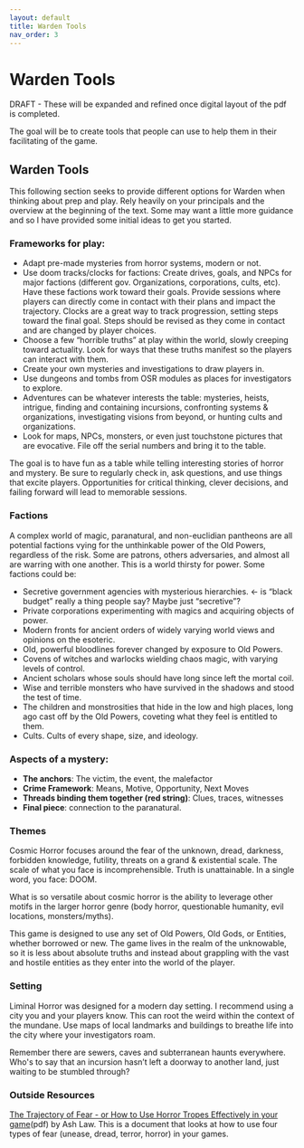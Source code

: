 ```yaml
---
layout: default
title: Warden Tools
nav_order: 3
---
```


# Warden Tools
DRAFT - These will be expanded and refined once digital layout of the pdf is completed.

The goal will be to create tools that people can use to help them in their facilitating of the game.

## Warden Tools
This following section seeks to provide different options for Warden when thinking about prep and play. Rely heavily on your principals and the overview at the beginning of the text. Some may want a little more guidance and so I have provided some initial ideas to get you started.

### Frameworks for play:
- Adapt pre-made mysteries from horror systems, modern or not.
- Use doom tracks/clocks for factions: Create drives, goals, and NPCs for major factions (different gov. Organizations, corporations, cults, etc). Have these factions work toward their goals. Provide sessions where players can directly come in contact with their plans and impact the trajectory. Clocks are a great way to track progression, setting steps toward the final goal. Steps should be revised as they come in contact and are changed by player choices.
- Choose a few “horrible truths” at play within the world, slowly creeping toward actuality. Look for ways that these truths manifest so the players can interact with them.
- Create your own mysteries and investigations to draw players in.
- Use dungeons and tombs from OSR modules as places for investigators to explore.
- Adventures can be whatever interests the table: mysteries, heists, intrigue, finding and containing incursions, confronting systems & organizations, investigating visions from beyond, or hunting cults and organizations.
- Look for maps, NPCs, monsters, or even just touchstone pictures that are evocative. File off the serial numbers and bring it to the table.

The goal is to have fun as a table while  telling  interesting stories of horror and mystery. Be sure to regularly check in, ask questions, and use things that excite players. Opportunities for critical thinking, clever decisions, and failing forward will lead to memorable sessions.

### Factions
A complex world of magic, paranatural, and non-euclidian pantheons are all potential factions vying for the unthinkable power of the Old Powers, regardless of the risk. Some are patrons, others adversaries, and almost all are warring with one another. This is a world thirsty for power. Some factions could be:
- Secretive government agencies with mysterious hierarchies. <- is “black budget” really a thing people say? Maybe just “secretive”?
- Private corporations experimenting with magics and acquiring objects of power.
- Modern fronts for ancient orders of widely varying world views and opinions on the esoteric.
- Old, powerful bloodlines forever changed by exposure to Old Powers.
- Covens of witches and warlocks wielding chaos magic, with varying levels of control.
- Ancient scholars whose souls should have long since left the mortal coil.
- Wise and terrible monsters  who have survived in the shadows and stood the test of time.
- The children and monstrosities that hide in the low and high places, long ago cast off by the Old Powers, coveting what they feel is entitled to them.
- Cults.  Cults of every shape, size, and ideology.

### Aspects of a mystery:
- **The anchors**: The victim, the event, the malefactor
- **Crime Framework**: Means, Motive, Opportunity, Next Moves
- **Threads binding them together (red string)**: Clues, traces, witnesses
- **Final piece**: connection to the paranatural.

### Themes
Cosmic Horror focuses around the fear of the unknown, dread, darkness, forbidden knowledge, futility, threats on a grand & existential scale. The scale of what you face is incomprehensible. Truth is unattainable. In a single word, you face: DOOM.

What is so versatile about cosmic horror is the ability to leverage other motifs in the larger horror genre (body horror, questionable humanity, evil locations, monsters/myths).

This game is designed to use any set of Old Powers, Old Gods, or Entities, whether borrowed or new. The game lives in the realm of the unknowable, so it is less about absolute truths and instead about grappling  with the vast and hostile entities as they enter into the world of the player.

### Setting
Liminal Horror was designed for a modern day setting. I recommend using a city you and your players know. This can root the weird within the context of the mundane. Use maps of local landmarks and buildings to breathe life into the city where your investigators roam.

Remember there are sewers, caves and subterranean haunts everywhere. Who's to say that an incursion hasn’t left a doorway to another land, just waiting to be stumbled through?

### Outside Resources
[The Trajectory of Fear - or How to Use Horror Tropes Effectively in your game](https://img.fireden.net/tg/image/1453/84/1453840962349.pdf)(pdf) by Ash Law. This is a document that looks at how to use four types of fear (unease, dread, terror, horror) in your games.
